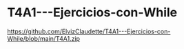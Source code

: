 # T4A1---Ejercicios-con-While

https://github.com/ElvizClaudette/T4A1---Ejercicios-con-While/blob/main/T4A1.zip
